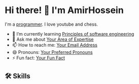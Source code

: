 # Hi there! 👋 I'm AmirHossein

I'm a [programmer](https://en.wikipedia.org/wiki/Programmer). I love youtube and chess.

- 🌱 I’m currently learning [Principles of software engineering](https://en.wikipedia.org/wiki/Software_engineering)
- 💬 Ask me about [Your Area of Expertise](https://en.wikipedia.org/wiki/Area_of_expertise)
- 📫 How to reach me: [Your Email Address](mailto:youremail@yourdomain.com)
- 😄 Pronouns: [Your Preferred Pronouns](https://www.mypronouns.org/)
- ⚡ Fun fact: [Your Fun Fact](https://en.wikipedia.org/wiki/Fun_fact)

## 🛠️ Skills
